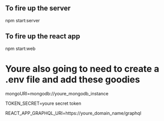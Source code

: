 
## To fire up the server

npm start:server

## To fire up the react app

npm start:web

# Youre also going to need to create a .env file and add these goodies

mongoURI=mongodb://youre_mongodb_instance

TOKEN_SECRET=youre secret token

REACT_APP_GRAPHQL_URI=https://youre_domain_name/graphql


